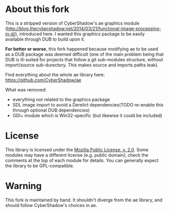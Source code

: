 ﻿About this fork
===============

This is a stripped version of CyberShadow's ae graphics module (http://blog.thecybershadow.net/2014/03/21/functional-image-processing-in-d/), introduced here. I wanted this graphics package to be easily available through DUB to build upon it.

**For better or worse**, this fork happened because modifying ae to be used as a DUB package was deemed difficult (one of the main problem being that DUB is ill-suited for projects that follow a git sub-modules structure, without import/source sub-durectory. This makes source and imports paths leak).

Find everything about the whole ae library here: https://github.com/CyberShadow/ae

What was removed:
- everything not related to the graphics package
- SDL image import to avoid a Derelict dependencies(TODO re-enable this through optional DUB dependencies)
- GDI+ module which is Win32-specific (but likewise it could be included)

License
=======

This library is licensed under the [Mozilla Public License, v. 2.0](http://mozilla.org/MPL/2.0/).
Some modules may have a different license (e.g. public domain); check the comments at the top of each module for details.
You can generally expect the library to be GPL-compatible.

Warning
=======

This fork is maintained by hand. It shouldn't diverge from the ae library, and should follow CyberShadow's choices in ae.

